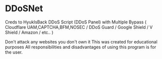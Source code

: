 # DDoSNet
Creds to HyukIsBack
DDoS Script (DDoS Panel) with Multiple Bypass
( Cloudflare UAM,CAPTCHA,BFM,NOSEC / DDoS Guard / Google Shield / V Shield / Amazon / etc.. )

Don't attack any websites you don't own it
This was created for educational purposes
All responsibilities and disadvantages of using this program is for the user.
